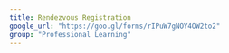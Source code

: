 ```yaml
---
title: Rendezvous Registration
google_url: "https://goo.gl/forms/rIPuW7gNOY4OW2to2"
group: "Professional Learning"
---
```

